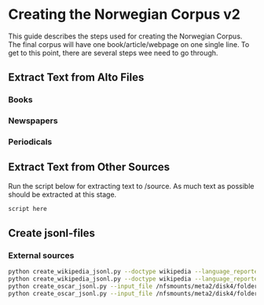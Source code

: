 # Creating the Norwegian Corpus v2
This guide describes the steps used for creating the Norwegian Corpus. The final corpus will have one book/article/webpage on one single line. To get to this point, there are several steps wee need to go through.


## Extract Text from Alto Files

### Books
### Newspapers
### Periodicals


## Extract Text from Other Sources
Run the script below for extracting text to /source. As much text as possible should be extracted at this stage.
```bash
script here
```

## Create jsonl-files
### External sources

```bash
python create_wikipedia_jsonl.py --doctype wikipedia --language_reported nno --input_file /nfsmounts/meta2/disk4/folder1/nancy/content/text/v2/source_1/wikipedia_nno/nno.wikipedia.json --output_file /nfsmounts/meta2/disk4/folder1/nancy/content/text/v2/jsonl_2/wikipedia_nno.jsonl
python create_wikipedia_jsonl.py --doctype wikipedia --language_reported nob --input_file /nfsmounts/meta2/disk4/folder1/nancy/content/text/v2/source_1/wikipedia_nob/nob.wikipedia.json --output_file /nfsmounts/meta2/disk4/folder1/nancy/content/text/v2/jsonl_2/wikipedia_nob.jsonl
python create_oscar_jsonl.py --input_file /nfsmounts/meta2/disk4/folder1/nancy/content/text/v2/source_1/oscar/nn_dedup.txt --output_file /nfsmounts/meta2/disk4/folder1/nancy/content/text/v2/jsonl_2/oscar_nno.jsonl --doctype oscar --language_reported nno
python create_oscar_jsonl.py --input_file /nfsmounts/meta2/disk4/folder1/nancy/content/text/v2/source_1/oscar/no_dedup.txt --output_file /nfsmounts/meta2/disk4/folder1/nancy/content/text/v2/jsonl_2/oscar_nob.jsonl --doctype oscar --language_reported nob
````
